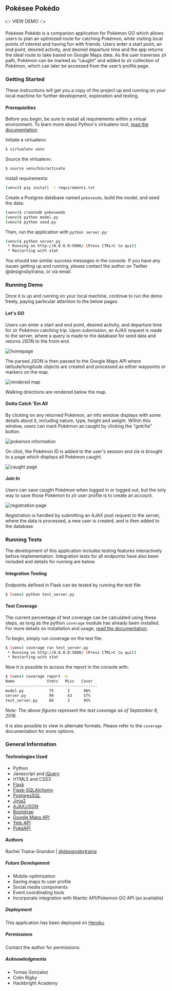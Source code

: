 ## Pokésee Pokédo

:point_right: VIEW DEMO :point_left:

Pokésee Pokédo is a companion application for Pokémon GO which allows users to plan an optimized route for catching Pokémon, while visiting local points of interest and having fun with friends. Users enter a start point, an end point, desired activity, and desired departure time and the app returns the ideal route to take based on Google Maps data. As the user traverses zir path, Pokémon can be marked as “caught" and added to zir collection of Pokémon, which can later be accessed from the user’s profile page.

### Getting Started

These instructions will get you a copy of the project up and running on your local machine for further development, exploration and testing.

#### Prerequisities

Before you begin, be sure to install all requirements within a virtual environment. To learn more about Python's virtualenv tool, [read the documentation](https://virtualenv.pypa.io/en/stable/).

Initiate a virtualenv:

```sh
$ virtualenv venv
```

Source the virtualenv:

```sh
$ source venv/bin/activate
```

Install requirements:

```sh
(venv)$ pip install -r requirements.txt
```

Create a Postgres database named `pokeseedo`, build the model, and seed the data:

```sh
(venv)$ createdb pokeseedo
(venv)$ python model.py
(venv)$ python seed.py
```

Then, run the application with ```python server.py```:

```sh
(venv)$ python server.py
 * Running on http://0.0.0.0:5000/ (Press CTRL+C to quit)
 * Restarting with stat
```
You should see similar success messages in the console. If you have any issues getting up and running, please contact the author on Twitter @designsbytraina, or via email.

### Running Demo
Once it is up and running on your local machine, continue to run the demo freely, paying particular attention to the below pages.

#### Let's GO
Users can enter a start and end point, desired activity, and departure time for zir Pokémon catching trip. Upon submission, an AJAX request is made to the server, where a query is made to the database for seed data and returns JSON to the front-end. 

![homepage](https://raw.githubusercontent.com/designsbytraina/pokeseepokedo_0.5/master/readme-screenshots/home.png "Homepage")

The parsed JSON is then passed to the Google Maps API where latitude/longitude objects are created and processed as either waypoints or markers on the map.

![rendered map](https://raw.githubusercontent.com/designsbytraina/pokeseepokedo_0.5/master/readme-screenshots/map.png "Rendered Google Map")

Walking directions are rendered below the map.

#### Gotta Catch 'Em All
By clicking on any returned Pokémon, an info window displays with some details about it, including nature, type, height and weight. Within this window, users can mark Pokémon as caught by clicking the "gotcha" button.

![pokemon information](https://raw.githubusercontent.com/designsbytraina/pokeseepokedo_0.5/master/readme-screenshots/infowindow.png "Pokemon Info Window")

On click, the Pokémon ID is added to the user's session and zie is brought to a page which displays all Pokémon caught.

![caught page](https://raw.githubusercontent.com/designsbytraina/pokeseepokedo_0.5/master/readme-screenshots/caught.png "Caught Page")

#### Join In
Users can save caught Pokémon when logged in or logged out, but the only way to save those Pokémon to zir user profile is to create an account.

![registration page](https://raw.githubusercontent.com/designsbytraina/pokeseepokedo_0.5/master/readme-screenshots/registration.png "Registration Page")

Registration is handled by submitting an AJAX post request to the server, where the data is processed, a new user is created, and is then added to the database.

### Running Tests

The development of this application includes testing features interactively before implementation. Integration tests for all endpoints have also been included and details for running are below.

#### Integration Testing

Endpoints defined in Flask can be tested by running the test file:

```sh
$ (venv) python test_server.py
```

#### Test Coverage

The current percentage of test coverage can be calculated using these steps, as long as the python ```coverage``` module has already been installed. For more details on installation and usage, [read the documentation](https://coverage.readthedocs.io/en/coverage-4.2/).

To begin, simply run coverage on the test file:

```sh
$ (venv) coverage run test_server.py
 * Running on http://0.0.0.0:5000/ (Press CTRL+C to quit)
 * Restarting with stat
 ```
 Now it is possible to access the report in the console with:
 
 ```sh
 $ (venv) coverage report -m
 Name              Stmts   Miss   Cover
----------------------------------------
 model.py           75      3      96%
 server.py          99      43     57%
 test_server.py     66      3      95%
```
_Note: The above figures represent the test coverage as of September 6, 2016._

It is also possible to view in alternate formats. Please refer to the ```coverage``` documentation for more options.

### General Information

#### Technologies Used

* Python
* Javascript and [jQuery](https://jquery.com/)
* HTML5 and CSS3
* [Flask](http://flask.pocoo.org/)
* [Flask-SQLAlchemy](http://flask-sqlalchemy.pocoo.org/2.1/)
* [PostgresSQL](https://www.postgresql.org/docs/)
* [Jinja2](http://jinja.pocoo.org/docs/dev/)
* [AJAX/JSON](https://api.jquery.com/category/ajax/)
* [Bootstrap](http://getbootstrap.com/2.3.2/)
* [Google Maps API](https://developers.google.com/maps/documentation/javascript/reference)
* [Yelp API](https://github.com/Yelp/yelp-api-v3)
* [PokéAPI](https://pokeapi.co/docsv2/)

#### Authors

Rachel Traina-Grandon | [@designsbytraina](https://twitter.com/designsbytraina)

##### Future Development

* Mobile-optimization
* Saving maps to user profile
* Social media components
* Event coordinating tools
* Incorporate integration with Niantic API/Pokemon GO API (as available)

##### Deployment

This application has been deployed on [Heroku](https://pokeseepokedo.herokuapp.com/).

##### Permissions

Contact the author for permissions.

##### Acknowledgments

* Tomas Gonzalez
* Colin Rigby
* Hackbright Academy
